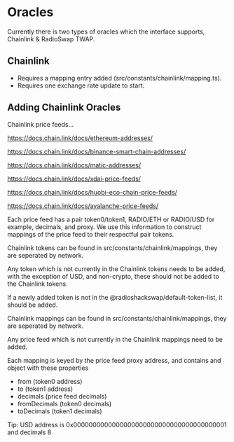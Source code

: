 # Oracles

Currently there is two types of oracles which the interface supports, Chainlink & RadioSwap TWAP.

## Chainlink

- Requires a mapping entry added (src/constants/chainlink/mapping.ts).
- Requires one exchange rate update to start.

## Adding Chainlink Oracles

Chainlink price feeds...

https://docs.chain.link/docs/ethereum-addresses/

https://docs.chain.link/docs/binance-smart-chain-addresses/

https://docs.chain.link/docs/matic-addresses/

https://docs.chain.link/docs/xdai-price-feeds/

https://docs.chain.link/docs/huobi-eco-chain-price-feeds/

https://docs.chain.link/docs/avalanche-price-feeds/

Each price feed has a pair token0/token1, RADIO/ETH or RADIO/USD for example, decimals, and proxy. We use this information to construct mappings of the price feed to their respectful pair tokens.

Chainlink tokens can be found in src/constants/chainlink/mappings, they are seperated by network.

Any token which is not currently in the Chainlink tokens needs to be added, with the exception of USD, and non-crypto, these should not be added to the Chainlink tokens.

If a newly added token is not in the @radioshackswap/default-token-list, it should be added.

Chainlink mappings can be found in src/constants/chainlink/mappings, they are seperated by network.

Any price feed which is not currently in the Chainlink mappings need to be added.

Each mapping is keyed by the price feed proxy address, and contains and object with these properties

- from (token0 address)
- to (token1 address)
- decimals (price feed decimals)
- fromDecimals (token0 decimals)
- toDecimals (token1 decimals)

Tip: USD address is 0x0000000000000000000000000000000000000001 and decimals 8

<!-- ## RadioSwap TWAP

- Requires two exchange rate updates to start.
- On creation both current & oracle exchange rate will be set to zero.
- After first update both will still be zero, after the second both would be non-zero if a liquid pool is backing the oracle. -->
